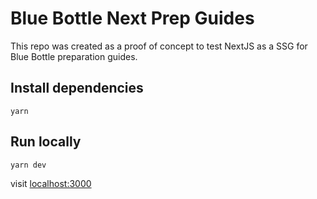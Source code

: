 # Blue Bottle Next Prep Guides

This repo was created as a proof of concept to test NextJS as a SSG for Blue Bottle preparation guides.

## Install dependencies
`yarn`

## Run locally
`yarn dev`

visit [localhost:3000](localhost:3000)
